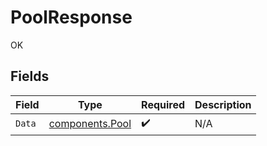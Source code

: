 # PoolResponse

OK


## Fields

| Field                                              | Type                                               | Required                                           | Description                                        |
| -------------------------------------------------- | -------------------------------------------------- | -------------------------------------------------- | -------------------------------------------------- |
| `Data`                                             | [components.Pool](../../models/components/pool.md) | :heavy_check_mark:                                 | N/A                                                |